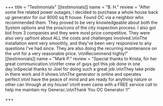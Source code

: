 +++
title = "Testimonials"
[[testimonials]]
name = "B. H."
review = "After some fire related power outages, I decided to purchase a whole house back up generator for our 8000 sq ft house.  Found OC via a neighbor who recommended them.  They proved to be very knowledgeable about both the System options and the pros/cons of the city inspection process. I also got bid from 3 companies and they were most price competitive.  They were also very upfront about ALL the costs and challenges involved.\n\nThe installation went very smoothly, and they've been very responsive to any questions I've had since.  They are also doing the recurring maintenance on the unit for a very reasonable price.  \n\nRecommend highly!"
[[testimonials]]
name = "Mark P."
review = "Special thanks to Krista, for her great communication.\n\nHer crew of guys got this job done in one day.\nSpecial thanks to Joel for doing such a great job.\n\nThey take pride in there work and it shows.\n\nThe generator is online and  operates perfect.\n\nI have the peace of mind and am ready for anything nature or other can through at my house!  \n\nIt even came with a FREE service call to help me maintain my Generac.\n\nThank You OC Generator !!"

+++
